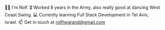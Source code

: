 🙋‍♂️ I'm Rolf. 
🎖 Worked 8 years in the Army, also really good at dancing West Coast Swing. 
💻 Currently learning Full Stack Development in Tel Aviv, Israel.
📫 Get in touch at rolfhegrand@gmail.com

